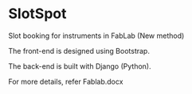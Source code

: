 # SlotSpot
Slot booking for instruments in FabLab (New method)

The front-end is designed using Bootstrap.


The back-end is built with Django (Python).

For more details, refer Fablab.docx
